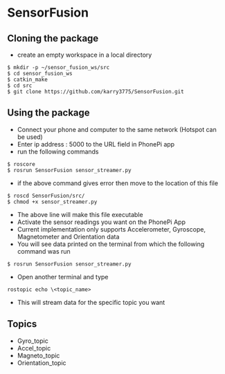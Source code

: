 # SensorFusion

## Cloning the package
- create an empty workspace in a local directory
```
$ mkdir -p ~/sensor_fusion_ws/src 
$ cd sensor_fusion_ws
$ catkin_make
$ cd src
$ git clone https://github.com/karry3775/SensorFusion.git
```

## Using the package
- Connect your phone and computer to the same network (Hotspot can be used)
- Enter ip address : 5000 to the URL field in PhonePi app
- run the following commands
```
$ roscore
$ rosrun SensorFusion sensor_streamer.py
```
- if the above command gives error then move to the location of this file
```
$ roscd SensorFusion/src/
$ chmod +x sensor_streamer.py
```
- The above line will make this file executable
- Activate the sensor readings you want on the PhonePi App
- Current implementation only supports Accelerometer, Gyroscope, Magnetometer and Orientation data
- You will see data printed on the terminal from which the following command was run
```
$ rosrun SensorFusion sensor_streamer.py
```
- Open another terminal and type
```
rostopic echo \<topic_name>
```
- This will stream data for the specific topic you want

## Topics
- Gyro_topic
- Accel_topic
- Magneto_topic
- Orientation_topic
